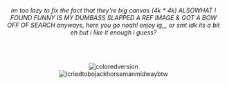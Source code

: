 <div align=center>

<br>

<i> im too lazy to fix the fact that they're big canvas (4k * 4k) </i>
<i> ALSOWHAT I FOUND FUNNY IS MY DUMBASS SLAPPED A REF IMAGE & GOT A BOW OFF OF SEARCH </i>
<i> anyways, here you go noah! enjoy ig,,, or smt idk its a bit eh but i like it enough i guess? </i>

<br>
<br>

![coloredversion](https://github.com/user-attachments/assets/3d4d7518-3ce5-45fe-b78a-706588081fa2)
<br>
![icriedtobojackhorsemanmidwaybtw](https://github.com/user-attachments/assets/d0fc2d63-5694-4be5-9848-1bbd8164c22c)

</div
